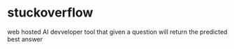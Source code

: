# stuckoverflow
web hosted AI devveloper tool that given a question will return the predicted best answer 
